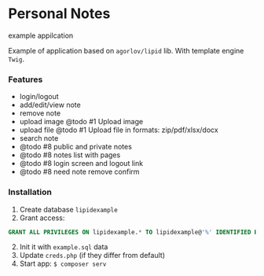 # Personal Notes

example appilcation

Example of application based on ``agorlov/lipid`` lib.
With template engine ``Twig``.


### Features

- login/logout
- add/edit/view note
- remove note
- upload image
@todo #1 Upload image
- upload file
@todo #1 Upload file in formats: zip/pdf/xlsx/docx
- search note
- @todo #8 public and private notes
- @todo #8 notes list with pages
- @todo #8 login screen and logout link
- @todo #8 need note remove confirm

### Installation

1. Create database ``lipidexample``
2. Grant access:
```sql
GRANT ALL PRIVILEGES ON lipidexample.* TO lipidexample@'%' IDENTIFIED BY 'lipidexample';
```
2. Init it with ``example.sql`` data
3. Update ``creds.php`` (if they differ from default)
4. Start app: ``$ composer serv``
